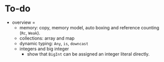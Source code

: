 # To-do

- overview =
  - memory: copy, memory model, auto boxing and reference counting (`Rc`, `Weak`).
  - collections: array and map
  - dynamic typing: `Any`, `is`, `downcast`
  - integers and big integer
    - show that `BigInt` can be assigned an integer literal directly.